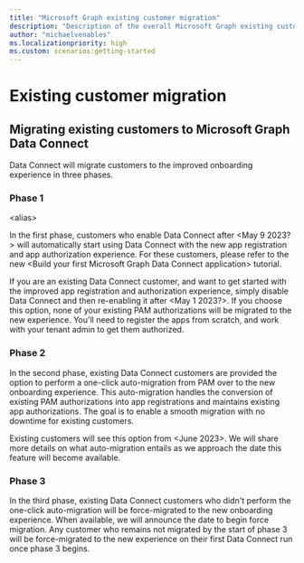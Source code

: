 ```yaml
---
title: "Microsoft Graph existing customer migration"
description: "Description of the overall Microsoft Graph existing customer migration process"
author: "michaelvenables"
ms.localizationpriority: high
ms.custom: scenarios:getting-started
---
```


# Existing customer migration

## Migrating existing customers to Microsoft Graph Data Connect

Data Connect will migrate customers to the improved onboarding experience in three phases.

### Phase 1

&lt;alias&gt;

In the first phase, customers who enable Data Connect after &lt;May 9 2023?&gt; will automatically start using Data Connect with the new app registration and app authorization experience. For these customers, please refer to the new &lt;Build your first Microsoft Graph Data Connect application&gt; tutorial.

If you are an existing Data Connect customer, and want to get started with the improved app registration and authorization experience, simply disable Data Connect and then re-enabling it after &lt;May 1 2023?&gt;. If you choose this option, none of your existing PAM authorizations will be migrated to the new experience. You'll need to register the apps from scratch, and work with your tenant admin to get them authorized.

### Phase 2

In the second phase, existing Data Connect customers are provided the option to perform a one-click auto-migration from PAM over to the new onboarding experience. This auto-migration handles the conversion of existing PAM authorizations into app registrations and maintains existing app authorizations. The goal is to enable a smooth migration with no downtime for existing customers.

Existing customers will see this option from &lt;June 2023&gt;. We will share more details on what auto-migration entails as we approach the date this feature will become available.

### Phase 3

In the third phase, existing Data Connect customers who didn't perform the one-click auto-migration will be force-migrated to the new onboarding experience. When available, we will announce the date to begin force migration. Any customer who remains not migrated by the start of phase 3 will be force-migrated to the new experience on their first Data Connect run once phase 3 begins.
